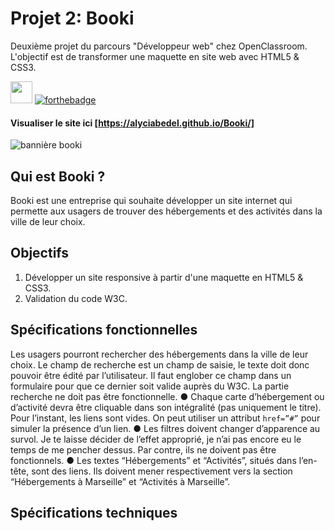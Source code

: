 # Projet 2: Booki
Deuxième projet du parcours "Développeur web" chez OpenClassroom. L'objectif est de transformer une maquette en site web avec HTML5 & CSS3.

<img src="https://user-images.githubusercontent.com/98737248/217825346-0de37e2b-cc12-47e5-9576-6e692255e834.svg" style="height:35px;"> [![forthebadge](https://forthebadge.com/images/badges/powered-by-coffee.svg)](https://forthebadge.com)

#### Visualiser le site ici [https://alyciabedel.github.io/Booki/]

![bannière booki](https://user-images.githubusercontent.com/98737248/217827698-1734f038-3bc9-4cbc-bb21-09cdf6acf8f1.png)

## Qui est Booki ?
Booki est une entreprise qui souhaite développer un site internet qui permette aux usagers de trouver des hébergements et des activités dans la ville de leur choix.

## Objectifs
1. Développer un site responsive à partir d'une maquette en HTML5 & CSS3.
2. Validation du code W3C.

## Spécifications fonctionnelles
Les usagers pourront rechercher des hébergements dans la ville de
leur choix. Le champ de recherche est un champ de saisie, le texte
doit donc pouvoir être édité par l’utilisateur. Il faut englober ce
champ dans un formulaire pour que ce dernier soit valide auprès du
W3C. La partie recherche ne doit pas être fonctionnelle.
● Chaque carte d’hébergement ou d’activité devra être cliquable dans
son intégralité (pas uniquement le titre). Pour l’instant, les liens sont
vides. On peut utiliser un attribut `href=”#”` pour simuler la
présence d’un lien.
● Les filtres doivent changer d’apparence au survol. Je te laisse décider
de l’effet approprié, je n’ai pas encore eu le temps de me pencher
dessus. Par contre, ils ne doivent pas être fonctionnels.
● Les textes “Hébergements” et “Activités”, situés dans l’en-tête, sont
des liens. Ils doivent mener respectivement vers la section
“Hébergements à Marseille” et “Activités à Marseille”.

## Spécifications techniques
